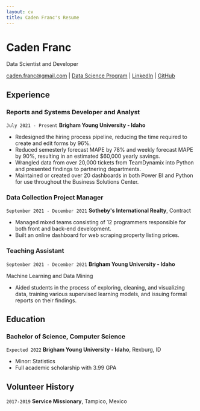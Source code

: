 ```yaml
---
layout: cv
title: Caden Franc's Resume
---
```

# Caden Franc
Data Scientist and Developer

<div id="webaddress">
<a href="caden.franc@gmail.com">caden.franc@gmail.com</a>
| <a href="https://byuidatascience.github.io/development.html">Data Science Program</a>
| <a href="https://www.linkedin.com/in/caden-franc-cf/">LinkedIn</a>
| <a href="https://github.com/cadenfranc">GitHub</a>
</div>

<!-- https://www.monique.tech/the-art-of-markdown -->

## Experience

### Reports and Systems Developer and Analyst

`July 2021 - Present`
__Brigham Young University - Idaho__

- Redesigned the hiring process pipeline, reducing the time required to create and edit forms by 96%.
- Reduced semesterly forecast MAPE by 78% and weekly forecast MAPE by 90%, resulting in an estimated $60,000 yearly savings.
- Wrangled data from over 20,000 tickets from TeamDynamix into Python and presented findings to partnering departments.
- Maintained or created over 20 dashboards in both Power BI and Python for use throughout the Business Solutions Center.

### Data Collection Project Manager

`September 2021 - December 2021`
__Sotheby's International Realty__, Contract

- Managed mixed teams consisting of 12 programmers responsible for both front and back-end development.
- Built an online dashboard for web scraping property listing prices.

### Teaching Assistant
`September 2021 - December 2021`
__Brigham Young University - Idaho__

Machine Learning and Data Mining
- Aided students in the process of exploring, cleaning, and visualizing data, training various supervised learning models, and issuing formal reports on their findings.

## Education

### Bachelor of Science, Computer Science
`Expected 2022`
**Brigham Young University - Idaho**, Rexburg, ID

- Minor: Statistics
- Full academic scholarship with 3.99 GPA

## Volunteer History

`2017-2019`
__Service Missionary__, Tampico, Mexico



<!-- ### Footer

Last updated: May 2013 -->


